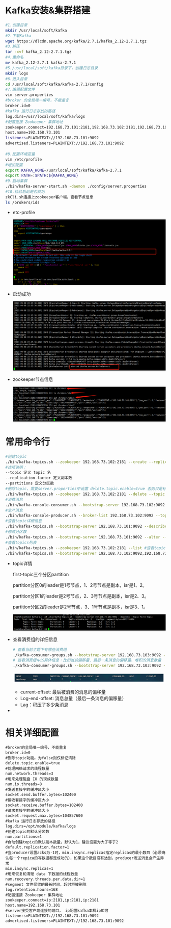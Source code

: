 # Kafka安装&集群搭建

```bash
#1.创建目录
mkdir /usr/local/soft/kafka
#2.下载Kafka
wget https://dlcdn.apache.org/kafka/2.7.1/kafka_2.12-2.7.1.tgz
#3.解压
tar -xvf kafka_2.12-2.7.1.tgz
#4.重命名
mv kafka_2.12-2.7.1 kafka-2.7.1
#5./usr/local/soft/kafka目录下，创建日志目录
mkdir logs  
#6.进入目录
cd /usr/local/soft/kafka/kafka-2.7.1/config
#7.编辑配置文件
vim server.properties
#broker 的全局唯一编号，不能重复
broker.id=0
#kafka 运行日志存放的路径
log.dirs=/usr/local/soft/kafka/logs
#配置连接 Zookeeper 集群地址
zookeeper.connect=192.168.73.101:2181,192.168.73.102:2181,192.168.73.103:2181
host.name=192.168.73.101
listeners=PLAINTEXT://192.168.73.101:9092
advertised.listeners=PLAINTEXT://192.168.73.101:9092

#8.配置环境变量
vim /etc/profile
#增加配置
export KAFKA_HOME=/usr/local/soft/kafka/kafka-2.7.1
export PATH=:$PATH:${KAFKA_HOME}
#9.启动集群
./bin/kafka-server-start.sh -daemon ./config/server.properties
#10.检验启动是否成功
zkCli.sh连接上zookeeper客户端，查看节点信息
ls /brokers/ids
```

- etc-profile

  ![](images/etc-profile.png)

- 启动成功

  ![](images/启动成功-1.png)
  
- zookeeper节点信息

  ![](images/zookeeper节点信息-1.png)

# 常用命令行

```bash
#创建topic
./bin/kafka-topics.sh --zookeeper 192.168.73.102:2181 --create --replication-factor 2 --partitions 3 --topic first-topic
#选项说明：
--topic 定义 topic 名
--replication-factor 定义副本数
--partitions 定义分区数
#删除topic，需要server.properties中设置 delete.topic.enable=true 否则只是标记删除
./bin/kafka-topics.sh --zookeeper 192.168.73.102:2181 --delete --topic first_topic
#消费消息
./bin/kafka-console-consumer.sh --bootstrap-server 192.168.73.102:9092 --topic first-topic --group g1
#生产消息
./bin/kafka-console-producer.sh --broker-list 192.168.73.102:9092 --topic first-topic
#查看topic详细信息
./bin/kafka-topics.sh --bootstrap-server 192.168.73.101:9092 --describe --topic first-topic
#修改分区数
./bin/kafka-topics.sh --bootstrap-server 192.168.73.101:9092 --alter --topic first-topic --partitions 6
#查看topics列表
./bin/kafka-topics.sh --zookeeper 192.168.73.102:2181 --list #查看topics
./bin/kafka-topics.sh --bootstrap-server 192.168.73.102:9092,192.168.73.101:9092,192.168.73.103:9092 --list
```

- topic详情

  first-topic三个分区partition

  partition分区0的leader是1号节点，1、2号节点是副本，isr是1、2。

  partition分区1的leader是2号节点，2、3号节点是副本，isr是2、3。

  partition分区2的leader是2号节点，3、1号节点是副本，isr是3、1。

  ![](images/topic详情-1.png)
  
- 查看消费组的详细信息

  ```bash
  # 查看当前主题下有哪些消费组
  ./kafka-consumer-groups.sh --bootstrap-server 192.168.73.103:9092 --list
  # 查看消费组中的具体信息：⽐如当前偏移量、最后⼀条消息的偏移量、堆积的消息数量
  ./kafka-consumer-groups.sh --bootstrap-server 192.168.73.103:9092 --describe --group testGroup
  ```

  ![](images/消费组详细信息-1.png)

  - current-offset: 最后被消费的消息的偏移量
  - Log-end-offset: 消息总量（最后⼀条消息的偏移量）
  - Lag：积压了多少条消息

- 

# 相关详细配置

```properties
#broker的全局唯一编号，不能重复
broker.id=0
#删除topic功能。为false则仅标记清除
delete.topic.enable=true
#处理网络请求的线程数量
num.network.threads=3
#用来处理磁盘 IO 的现成数量
num.io.threads=8
#发送套接字的缓冲区大小
socket.send.buffer.bytes=102400
#接收套接字的缓冲区大小
socket.receive.buffer.bytes=102400
#请求套接字的缓冲区大小
socket.request.max.bytes=104857600
#kafka 运行日志存放的路径
log.dirs=/opt/module/kafka/logs
#创建topic的默认分区数
num.partitions=1
#⾃动创建topic的默认副本数量，默认为1，建议设置为⼤于等于2
default.replication.factor=1
#当producer设置acks为-1时，min.insync.replicas指定replicas的最⼩数⽬（必须确认每⼀个repica的写数据都是成功的），如果这个数⽬没有达到，producer发送消息会产⽣异常
min.insync.replicas=1
#用来恢复和清理 data 下数据的线程数量
num.recovery.threads.per.data.dir=1
#segment 文件保留的最长时间，超时将被删除
log.retention.hours=168
#配置连接 Zookeeper 集群地址
zookeeper.connect=ip:2181,ip:2181,ip:2181
host.name=192.168.73.101
#server接受客户端连接的端⼝， ip配置kafka本机ip即可
listeners=PLAINTEXT://192.168.73.101:9092
advertised.listeners=PLAINTEXT://192.168.73.101:9092
```

